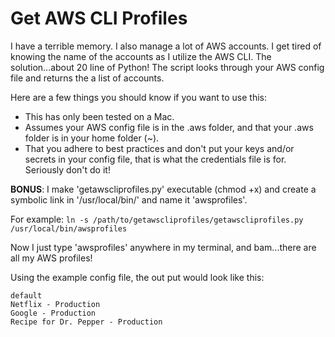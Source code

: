 # Get AWS CLI Profiles
I have a terrible memory. I also manage a lot of AWS accounts. I get tired of knowing the name of the accounts as I utilize the AWS CLI. The solution...about 20 line of Python! The script looks through your AWS config file and returns the a list of accounts.

Here are a few things you should know if you want to use this:
* This has only been tested on a Mac.
* Assumes your AWS config file is in the .aws folder, and that your .aws folder is in your home folder (~).
* That you adhere to best practices and don't put your keys and/or secrets in your config file, that is what the credentials file is for. Seriously don't do it!

**BONUS**: I make 'getawscliprofiles.py' executable (chmod +x) and create a symbolic link in '/usr/local/bin/' and name it 'awsprofiles'.

For example:
`ln -s /path/to/getawscliprofiles/getawscliprofiles.py /usr/local/bin/awsprofiles`

Now I just type 'awsprofiles' anywhere in my terminal, and bam...there are all my AWS profiles!

Using the example config file, the out put would look like this:
```
default
Netflix - Production
Google - Production
Recipe for Dr. Pepper - Production
```
